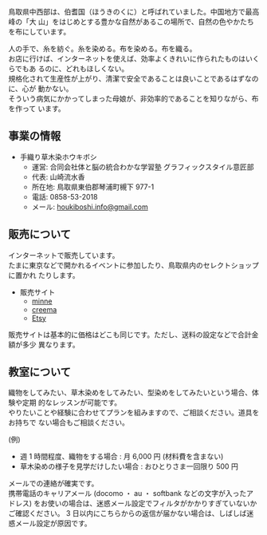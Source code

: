 鳥取県中西部は、伯耆国（ほうきのくに）と呼ばれていました。中国地方で最高峰の「大
山」をはじめとする豊かな自然があるこの場所で、自然の色やかたちを布にしています。

人の手で、糸を紡ぐ。糸を染める。布を染める。布を織る。  
お店に行けば、インターネットを使えば、効率よくきれいに作られたものはいくらでもあ
るのに、どれもほしくない。  
規格化されて生産性が上がり、清潔で安全であることは良いことであるはずなのに、心が
動かない。  
そういう病気にかかってしまった母娘が、非効率的であることを知りながら、布を作って
います。

## 事業の情報

- 手織り草木染ホウキボシ
  - 運営: 合同会社体と脳の統合わかな学習塾 グラフィックスタイル意匠部
  - 代表: 山崎流水香
  - 所在地: 鳥取県東伯郡琴浦町槻下 977-1
  - 電話: 0858-53-2018
  - メール: houkiboshi.info@gmail.com

## 販売について

インターネットで販売しています。  
たまに東京などで開かれるイベントに参加したり、鳥取県内のセレクトショップに置かれ
たりします。

- 販売サイト
  - [minne](https://minne.com/@teorikatasm)
  - [creema](https://www.creema.jp/c/teori-katasoumoku)
  - [Etsy](https://www.etsy.com/jp/shop/HoukiboshiFabric)

販売サイトは基本的に価格はどこも同じです。ただし、送料の設定などで合計金額が多少
異なります。

## 教室について

織物をしてみたい、草木染めをしてみたい、型染めをしてみたいという場合、体験や定期
的なレッスンが可能です。  
やりたいことや経験に合わせてプランを組みますので、ご相談ください。道具をお持ちで
ない場合もご相談ください。

(例)

- 週 1 時間程度、織物をする場合 : 月 6,000 円 (材料費を含まない)
- 草木染めの様子を見学だけしたい場合 : おひとりさま一回限り 500 円

メールでの連絡が確実です。  
携帯電話のキャリアメール (docomo ・ au ・ softbank などの文字が入ったアドレス)
をお使いの場合は、迷惑メール設定でフィルタがかかりすぎていないかご確認ください。
3 日以内にこちらからの返信が届かない場合は、しばしば迷惑メール設定が原因です。
